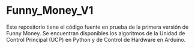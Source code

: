 # Funny_Money_V1
Este repositorio tiene el código fuente en prueba de la primera versión de Funny Money. Se encuentran disponibles los algoritmos de la Unidad de Control Principal (UCP) en Python y de Control de Hardware en Arduino.
